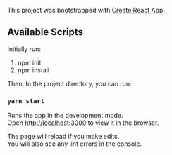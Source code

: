 This project was bootstrapped with [Create React App](https://github.com/facebook/create-react-app).

## Available Scripts

Initially run: 
  1) npm init
  2) npm install
  
Then,
In the project directory, you can run:

### `yarn start`

Runs the app in the development mode.<br>
Open [http://localhost:3000](http://localhost:3000) to view it in the browser.

The page will reload if you make edits.<br>
You will also see any lint errors in the console.
